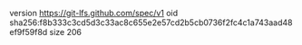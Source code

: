 version https://git-lfs.github.com/spec/v1
oid sha256:f8b333c3cd5d3c33ac8c655e2e57cd2b5cb0736f2fc4c1a743aad48ef9f59f8d
size 206
